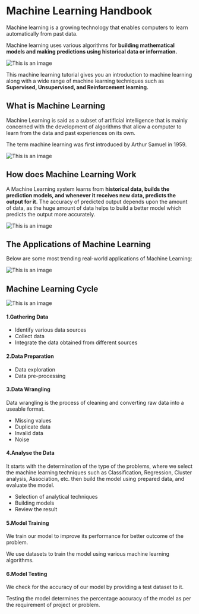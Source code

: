 # Machine Learning Handbook

Machine learning is a growing technology that enables computers to learn automatically from past data.

Machine learning uses various algorithms for **building mathematical models and making predictions using historical data or information.**

![This is an image](https://bausem.bau.edu.tr/upload/is-makina-banner.jpg)

This machine learning tutorial gives you an introduction to machine learning along with a wide range of machine learning techniques such as **Supervised, Unsupervised, and Reinforcement learning.**

## What is Machine Learning

Machine Learning is said as a subset of artificial intelligence that is mainly concerned with the development of algorithms that allow a computer to learn from the data and past experiences on its own. 

The term machine learning was first introduced by Arthur Samuel in 1959.

![This is an image](https://www.researchgate.net/publication/346857783/figure/fig1/AS:967035769061377@1607570702800/Human-learning-HL-versus-machine-learning-ML-Model-capacity-in-ML-is-analogous-to.png)

## How does Machine Learning Work

A Machine Learning system learns from **historical data, builds the prediction models, and whenever it receives new data, predicts the output for it.**
The accuracy of predicted output depends upon the amount of data, as the huge amount of data helps to build a better model which predicts the output more accurately.


![This is an image](https://static.javatpoint.com/tutorial/machine-learning/images/introduction-to-machine-learning2.png)


## The Applications of Machine Learning 

Below are some most trending real-world applications of Machine Learning:

![This is an image](https://static.javatpoint.com/tutorial/machine-learning/images/applications-of-machine-learning.png)


## Machine Learning Cycle

![This is an image](https://scontent.fsaw2-3.fna.fbcdn.net/v/t39.30808-6/274730526_7181100061962801_5417619223200454114_n.jpg?_nc_cat=108&ccb=1-5&_nc_sid=730e14&_nc_eui2=AeFFXv-pxi0KF_bnZTAbiIBK8kL41MSEHQfyQvjUxIQdB30AgI_FqHw8Htd14F_JPsIA8oEgJhlGxF5GXNt52FWx&_nc_ohc=OuFPr5ml1RQAX87HLLZ&_nc_ht=scontent.fsaw2-3.fna&oh=00_AT_lm4R8Izf3z_3qJAhjS8XYmpHqnsCcCct0zjAQP4wpmg&oe=621DE72E)

#### 1.Gathering Data

- Identify various data sources
- Collect data
- Integrate the data obtained from different sources

#### 2.Data Preparation

- Data exploration
- Data pre-processing


#### 3.Data Wrangling

Data wrangling is the process of cleaning and converting raw data into a useable format.

- Missing values
- Duplicate data
- Invalid data
- Noise

#### 4.Analyse the Data

It starts with the determination of the type of the problems, where we select the machine learning techniques such as Classification, Regression, Cluster analysis, Association, etc. then build the model using prepared data, and evaluate the model.

- Selection of analytical techniques
- Building models
- Review the result

#### 5.Model Training

We train our model to improve its performance for better outcome of the problem.

We use datasets to train the model using various machine learning algorithms. 

#### 6.Model Testing

We check for the accuracy of our model by providing a test dataset to it.

Testing the model determines the percentage accuracy of the model as per the requirement of project or problem.

